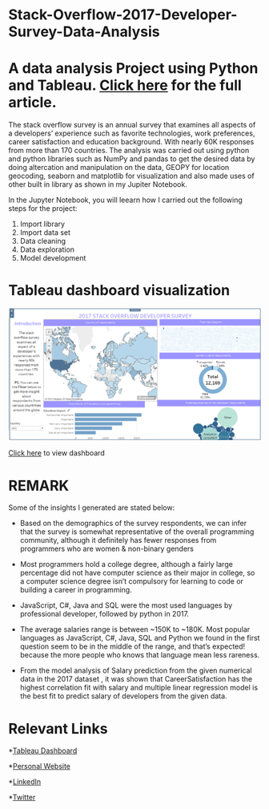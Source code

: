 # Stack-Overflow-2017-Developer-Survey-Data-Analysis
# A data  analysis Project using Python and Tableau. [Click here](#) for the full article.
The stack overflow survey is an annual survey that examines all aspects of a developers’ experience such as favorite technologies, work preferences, career satisfaction and education background. With nearly 60K responses from more than 170 countries. The analysis was carried out using python and python libraries such as NumPy and pandas to get the desired data by doing altercation and manipulation on the data, GEOPY for location geocoding, seaborn and matplotlib for visualization and also made uses of other built in library as shown in my Jupiter Notebook. 

In the Jupyter Notebook, you will leearn how I carried out the following steps for the project:
  1. Import library
  2. Import data set
  3. Data cleaning
  4. Data exploration
  5. Model development

# Tableau dashboard visualization
![my image](dashboard.PNG)

[Click here](https://public.tableau.com/app/profile/jimoh.endurance/viz/starkoverflow/Dashboard1?publish=yes) to view dashboard

# REMARK
Some of the insights I generated are stated below:   

* Based on the demographics of the survey respondents, we can infer that the survey is somewhat representative of         the overall programming community, although it definitely has fewer responses from programmers who are women &           non-binary genders
    
* Most programmers hold a college degree, although a fairly large percentage did not have computer science as their       major in college, so a computer science degree isn’t compulsory for learning to code or building a career in             programming.
    
* JavaScript, C#, Java and SQL were the most used languages by professional developer, followed by python in 2017.
    
* The average salaries range is between ~150K to ~180K. Most popular languages as JavaScript, C#, Java, SQL and            Python we found in the first question seem to be in the middle of the range, and that’s expected! because the            more people who knows that language mean less rareness.
    
*  From the model analysis of Salary prediction from the given numerical data in the 2017 dataset , it was shown            that CareerSatisfaction has the highest correlation fit with salary and multiple linear regression model is the          best fit to predict salary of developers from the given data.

# Relevant Links
*[Tableau Dashboard](https://public.tableau.com/app/profile/jimoh.endurance/viz/starkoverflow/Dashboard1?publish=yes)

*[Personal Website](https://endurancejim.github.io/portfolio.html)

*[LinkedIn](https://www.linkedin.com/in/jimoh-endurance-949a0a231)

*[Twitter](https://mobile.twitter.com/eddygonero)


    


    
